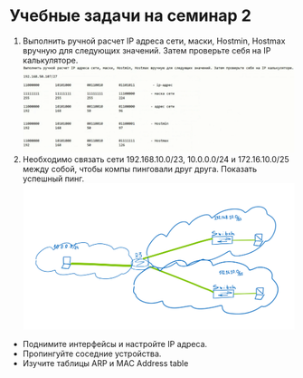 # Учебные задачи на семинар 2
1) Выполнить ручной расчет IP адреса сети, маски, Hostmin, Hostmax вручную для следующих значений. Затем проверьте себя на IP калькуляторе.
![calculation](network_calculation.png)
2) Необходимо связать сети 192.168.10.0/23, 10.0.0.0/24 и 172.16.10.0/25 между собой, чтобы компы пинговали друг друга. Показать успешный пинг.
![network_scheme](s2.1_task1.png)
 - Поднимите интерфейсы и настройте IP адреса.
 - Пропингуйте соседние устройства.
 - Изучите таблицы ARP и MAC Address table